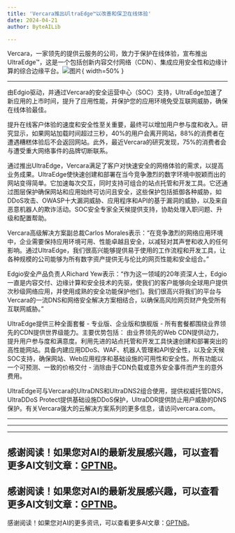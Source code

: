 ```yaml
---
title: 'Vercara推出UltraEdge™以改善和保卫在线体验'
date: 2024-04-21
author: ByteAILib

---
```


Vercara，一家领先的提供云服务的公司，致力于保护在线体验，宣布推出UltraEdge™，这是一个包括创新内容交付网络（CDN）、集成应用安全性和边缘计算的综合边缘平台。![图片](https://ai-techpark.com/wp-content/uploads/2020/06/Buyer-Guide-500x281-1.jpg){ width=50% }

---
由Edgio驱动，并通过Vercara的安全运营中心（SOC）支持，UltraEdge加速了新应用的上市时间，提升了应用性能，并保护您的应用环境免受互联网威胁，确保在线体验最佳。

提升在线客户体验的速度和安全性至关重要，最终可以增加用户参与度和收入。研究显示，如果网站加载时间超过三秒，40%的用户会离开网站，88%的消费者在遭遇糟糕体验后不会返回网站。此外，最近Vercara的研究发现，75%的消费者会与遭受重大网络事件的品牌切断联系。

通过推出UltraEdge，Vercara满足了客户对快速安全的网络体验的需求，以提高业务成果。UltraEdge使快速创建和部署在当今竞争激烈的数字环境中脱颖而出的网站变得简单。它加速每次交互，同时支持可组合的站点托管和开发工具。它还通过图层保护确保网站和应用始终可访问且安全，这些保护包括抵御各种威胁，如DDoS攻击、OWASP十大漏洞威胁、应用程序和API的基于漏洞的威胁，以及来自恶意机器人的欺诈活动。SOC安全专家全天候提供支持，协助处理入职问题、升级和配置帮助。

Vercara高级解决方案副总裁Carlos Morales表示：“在竞争激烈的网络应用环境中，企业需要保持应用环境可用、性能卓越且安全，以减轻对其声誉和收入的任何影响。通过UltraEdge，我们很高兴能够提供易于使用的工作流程和开发工具，让各种规模的公司能够为所有数字资产提供无与伦比的网页性能和安全组合。”

Edgio安全产品负责人Richard Yew表示：“作为这一领域的20年资深人士，Edgio一直是内容交付、边缘计算和安全技术的先驱，使我们的客户能够向全球用户提供次秒级网络应用，并使用成熟的安全功能保护他们。我们很高兴将我们的平台与Vercara的一流DNS和网络安全解决方案相结合，以确保高风险网页财产免受所有互联网威胁。”

UltraEdge提供三种全面套餐 - 专业版、企业版和旗舰版 - 所有套餐都围绕业界领先的CDN提供世界级能力。主要优势包括：
由业界领先的Web CDN提供动力，提升用户参与度和满意度。利用先进的站点托管和开发工具快速创建和部署突出的高性能网站。具备内建应用DDoS、WAF、机器人管理和API安全性，以及全天候SOC支持，确保网站、Web应用程序和基础设施的可用性和安全性。所有功能以一个可预测、一致的价格交付 - 消除由于CDN负载或意外安全事件而产生的意外费用。

UltraEdge可与Vercara的UltraDNS和UltraDNS2组合使用，提供权威托管DNS，UltraDDoS Protect提供基础设施DDoS保护，UltraDDR提供防止用户威胁的DNS保护。有关Vercara强大的云解决方案系列的更多信息，请访问vercara.com。  

---
---

---
感谢阅读！如果您对AI的最新发展感兴趣，可以查看更多AI文钊文章：[GPTNB](https://gptnb.com)。
---
感谢阅读！如果您对AI的最新发展感兴趣，可以查看更多AI文钊文章：[GPTNB](https://gptnb.com)。
---
感谢阅读！如果您对AI的更多资讯，可以查看更多AI文章：[GPTNB](https://gptnb.com)。